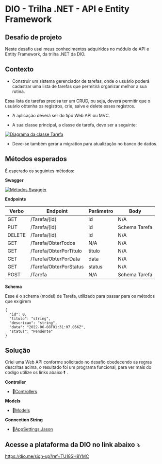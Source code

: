 # DIO - Trilha .NET - API e Entity Framework



## Desafio de projeto

Neste desafio usei meus conhecimentos adquiridos no módulo de API e Entity Framework, da trilha .NET da DIO.

## Contexto

* Construir um sistema gerenciador de tarefas, onde o usuário poderá cadastrar uma lista de tarefas que permitirá organizar melhor a sua rotina.

Essa lista de tarefas precisa ter um CRUD, ou seja, deverá permitir que o usuário obtenha os registros, crie, salve e delete esses registros.

* A aplicação deverá ser do tipo Web API ou MVC.

* A sua classe principal, a classe de tarefa, deve ser a seguinte:

[![Diagrama da classe Tarefa](https://github.com/digitalinnovationone/trilha-net-api-desafio/raw/main/diagrama.png)](https://github.com/digitalinnovationone/trilha-net-api-desafio/blob/main/diagrama.png)

* Deve-se também gerar a migration para atualização no banco de dados.

## Métodos esperados

É esperado os seguintes métodos:

**Swagger**

[![Métodos Swagger](https://github.com/digitalinnovationone/trilha-net-api-desafio/raw/main/swagger.png)](https://github.com/digitalinnovationone/trilha-net-api-desafio/blob/main/swagger.png)

**Endpoints**

| Verbo  | Endpoint               | Parâmetro | Body          |
| ------ | ---------------------- | --------- | ------------- |
| GET    | /Tarefa/{id}           | id        | N/A           |
| PUT    | /Tarefa/{id}           | id        | Schema Tarefa |
| DELETE | /Tarefa/{id}           | id        | N/A           |
| GET    | /Tarefa/ObterTodos     | N/A       | N/A           |
| GET    | /Tarefa/ObterPorTitulo | titulo    | N/A           |
| GET    | /Tarefa/ObterPorData   | data      | N/A           |
| GET    | /Tarefa/ObterPorStatus | status    | N/A           |
| POST   | /Tarefa                | N/A       | Schema Tarefa |

**Schema**

Esse é o schema (model) de Tarefa, utilizado para passar para os métodos que exigirem

```
{
  "id": 0,
  "titulo": "string",
  "descricao": "string",
  "data": "2022-06-08T01:31:07.056Z",
  "status": "Pendente"
}
```



## Solução

Criei uma Web API conforme solicitado no desafio obedecendo as regras descritas acima, o resultado foi um programa funcional, para ver mais do codigo utilize os links abaixo :arrow_double_down: . 

**Controller** 

* :link:[Controllers]( https://github.com/CaioHangai/BootcampPotencial.NETDeveloper/blob/main/SistemaParaEstacionamentoCSharp/ConsoleApp1/ConsoleApp1/Models/Estacionamento.cs)

**Models**

* :link:[Models](https://github.com/CaioHangai/BootcampPotencial.NETDeveloper/blob/main/SistemaParaEstacionamentoCSharp/ConsoleApp1/ConsoleApp1/Program.cs)

**Connection String**

* :link:[AppSettings.Jason](https://github.com/CaioHangai/BootcampPotencial.NETDeveloper/blob/main/SistemaParaEstacionamentoCSharp/ConsoleApp1/ConsoleApp1/Program.cs)



## Acesse a plataforma da DIO no link abaixo :arrow_heading_down:

https://dio.me/sign-up?ref=TU18SH8YMC